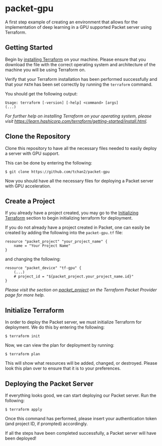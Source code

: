 # packet-gpu
A first step example of creating an environment that allows for the implementation of deep learning in a GPU supported Packet server using Terraform.

## Getting Started
Begin by [installing Terraform](https://www.terraform.io/downloads.html) on your machine. Please ensure that you download the file with the correct operating system and architecture of the machine you will be using Terraform on.

Verify that your Terraform installation has been performed successfully and that your `PATH` has been set correctly by running the `terraform` command.

You should get the following output:
```
Usage: terraform [-version] [-help] <command> [args] 
(...)
```

<i> For further help on installing Terraform on your operating system, please visit https://learn.hashicorp.com/terraform/getting-started/install.html. </i>

## Clone the Repository
Clone this repository to have all the necessary files needed to easily deploy a server with GPU support.

This can be done by entering the following: 
```
$ git clone https://github.com/tchan2/packet-gpu
```

Now you should have all the necessary files for deploying a Packet server with GPU acceleration.

## Create a Project 

If you already have a project created, you may go to the [Initializing Terraform](##initialize-terraform) section to begin initializing terraform for deployment.

If you do not already have a project created in Packet, one can easily be created by adding the following into the `packet-gpu.tf` file:

```
resource "packet_project" "your_project_name" {
    name = "Your Project Name"
}
```

and changing the following: 
```
resource "packet_device" "tf-gpu" {
    (...)
    # project_id = "${packet_project.your_project_name.id}"
}
```
<i> Please visit the section on [packet_project](https://www.terraform.io/docs/providers/packet/r/project.html) on the Terraform Packet Provider page for more help. </i>

## Initialize Terraform
In order to deploy the Packet server, we must initialize Terraform for deployment. We do this by entering the following:
```
$ terraform init
```

Now, we can view the plan for deployment by running:
```
$ terraform plan
```

This will show what resources will be added, changed, or destroyed. Please look this plan over to ensure that it is to your preferences.

## Deploying the Packet Server
If everything looks good, we can start deploying our Packet server. Run the following:
```
$ terraform apply
```

Once this command has performed, please insert your authentication token (and project ID, if prompted) accordingly.

If all the steps have been completed successfully, a Packet server will have been deployed!

